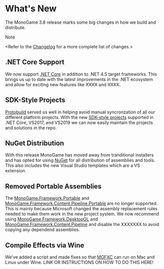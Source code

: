 # What's New

The MonoGame 3.8 release marks some big changes in how we build and distribute.

> [!NOTE]
> <Refer to the [Changelog](../../CHANGELOG.md) for a more complete list of changes.>

## .NET Core Support
We now support [.NET Core](https://docs.microsoft.com/en-us/dotnet/core/introduction) in addition to .NET 4.5 target frameworks.  This brings us up to date with the latest improvements in the .NET ecosystem and allow for exciting new features like XXXX and XXXX.

## SDK-Style Projects
[Protobuild](https://github.com/Protobuild/Protobuild) served us well in helping avoid manual syncronzation of all our different platform projects.  With the new [SDK-style projects](https://docs.microsoft.com/en-us/dotnet/core/project-sdk/overview#project-files) supported in .NET Core, VS2017, and VS2019 we can now easily maintain the projects and solutions in the repo.

## NuGet Distribution
With this release MonoGame has moved away from tranditional installers and has opted for using [NuGet](https://www.nuget.org/profiles/MonoGame) for all distribution of assemblies and tools.  This also includes the new Visual Studio templates which are a VS extension.

## Removed Portable Assemblies
The [MonoGame.Framework.Portable](https://www.nuget.org/packages/MonoGame.Framework.Portable/) and [MonoGame.Framework.Content.Pipeline.Portable](https://www.nuget.org/packages/MonoGame.Framework.Content.Pipeline.Portable/) are no longer supported.  This is mainly because Microsoft changed the assembly replacement rules needed to make them work in the new project system.  We now recommend using [MonoGame.Framework.DesktopGL](https://www.nuget.org/packages/MonoGame.Framework.DesktopGL) and [MonoGame.Framework.Content.Pipeline](https://www.nuget.org/packages/MonoGame.Framework.Content.Pipeline) and disable the XXXXXXX to avoid copying any dependend assemblies.

## Compile Effects via Wine
We've added a script and made fixes so that [MGFXC](tools/mgfxc.md) can run on Mac and Linux under Wine.  LINK OR INSTRUCTIONS ON HOW TO DO THIS HERE!

